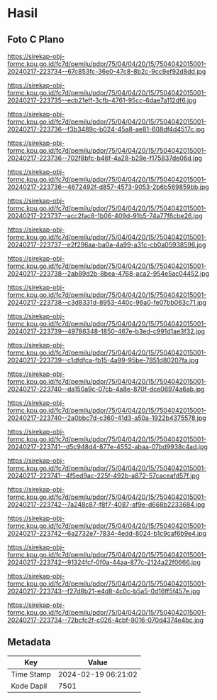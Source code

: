 # Hasil

## Foto C Plano

https://sirekap-obj-formc.kpu.go.id/fc7d/pemilu/pdpr/75/04/04/20/15/7504042015001-20240217-223734--67c853fc-36e0-47c8-8b2c-9cc9ef92d8dd.jpg

https://sirekap-obj-formc.kpu.go.id/fc7d/pemilu/pdpr/75/04/04/20/15/7504042015001-20240217-223735--ecb21eff-3cfb-4761-95cc-6dae7a112df6.jpg

https://sirekap-obj-formc.kpu.go.id/fc7d/pemilu/pdpr/75/04/04/20/15/7504042015001-20240217-223736--f3b3489c-b024-45a8-ae81-608df4d4517c.jpg

https://sirekap-obj-formc.kpu.go.id/fc7d/pemilu/pdpr/75/04/04/20/15/7504042015001-20240217-223736--702f8bfc-b46f-4a28-b29e-f175837de06d.jpg

https://sirekap-obj-formc.kpu.go.id/fc7d/pemilu/pdpr/75/04/04/20/15/7504042015001-20240217-223736--4672492f-d857-4573-9053-2b6b569859bb.jpg

https://sirekap-obj-formc.kpu.go.id/fc7d/pemilu/pdpr/75/04/04/20/15/7504042015001-20240217-223737--acc2fac8-1b06-409d-91b5-74a77f6cbe26.jpg

https://sirekap-obj-formc.kpu.go.id/fc7d/pemilu/pdpr/75/04/04/20/15/7504042015001-20240217-223737--e2f296aa-ba0a-4a99-a31c-cb0a05938596.jpg

https://sirekap-obj-formc.kpu.go.id/fc7d/pemilu/pdpr/75/04/04/20/15/7504042015001-20240217-223738--2ab89d2b-8bea-4768-aca2-954e5ac04452.jpg

https://sirekap-obj-formc.kpu.go.id/fc7d/pemilu/pdpr/75/04/04/20/15/7504042015001-20240217-223738--c3d8331d-8953-440c-96a0-fe07bb063c71.jpg

https://sirekap-obj-formc.kpu.go.id/fc7d/pemilu/pdpr/75/04/04/20/15/7504042015001-20240217-223739--49786348-1850-467e-b3ed-c991d1ae3f32.jpg

https://sirekap-obj-formc.kpu.go.id/fc7d/pemilu/pdpr/75/04/04/20/15/7504042015001-20240217-223739--c1dfdfca-fb15-4a99-95be-7851d80207fa.jpg

https://sirekap-obj-formc.kpu.go.id/fc7d/pemilu/pdpr/75/04/04/20/15/7504042015001-20240217-223740--da150a9c-07cb-4a8e-870f-dce06974a6ab.jpg

https://sirekap-obj-formc.kpu.go.id/fc7d/pemilu/pdpr/75/04/04/20/15/7504042015001-20240217-223740--2a0bbc7d-c360-41d3-a50a-1922b4375578.jpg

https://sirekap-obj-formc.kpu.go.id/fc7d/pemilu/pdpr/75/04/04/20/15/7504042015001-20240217-223741--d5c948d4-877e-4552-abaa-07bd9938c4ad.jpg

https://sirekap-obj-formc.kpu.go.id/fc7d/pemilu/pdpr/75/04/04/20/15/7504042015001-20240217-223741--4f5ed9ac-225f-492b-a872-57caceafd57f.jpg

https://sirekap-obj-formc.kpu.go.id/fc7d/pemilu/pdpr/75/04/04/20/15/7504042015001-20240217-223742--7a248c87-f8f7-4087-af9e-d668b2233684.jpg

https://sirekap-obj-formc.kpu.go.id/fc7d/pemilu/pdpr/75/04/04/20/15/7504042015001-20240217-223742--6a2732e7-7834-4edd-8024-b1c9caf6b9e4.jpg

https://sirekap-obj-formc.kpu.go.id/fc7d/pemilu/pdpr/75/04/04/20/15/7504042015001-20240217-223742--91324fcf-0f0a-44aa-877c-2124a22f0666.jpg

https://sirekap-obj-formc.kpu.go.id/fc7d/pemilu/pdpr/75/04/04/20/15/7504042015001-20240217-223743--f27d8b21-e4d8-4c0c-b5a5-0d16ff5f457e.jpg

https://sirekap-obj-formc.kpu.go.id/fc7d/pemilu/pdpr/75/04/04/20/15/7504042015001-20240217-223734--72bcfc2f-c026-4cbf-9016-070d4374e4bc.jpg


## Metadata

| Key        | Value               |
| ---------- | ------------------- |
| Time Stamp | 2024-02-19 06:21:02 |
| Kode Dapil | 7501                |



